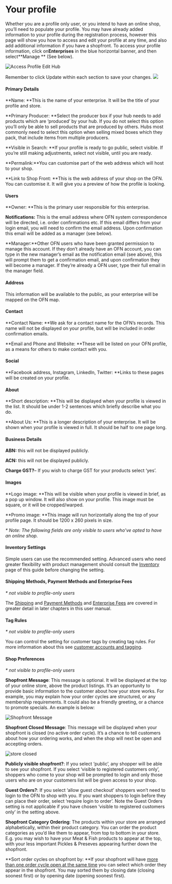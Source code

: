 # Your profile

Whether you are a profile only user, or you intend to have an online shop, you’ll need to populate your profile. You may have already added information to your profile during the registration process, however this page will show you how to access and edit your profile at any time, and also add additional information if you have a shopfront.  To access your profile information, click on**Enterprises** in the blue horizontal banner, and then select**Manage ** \(See below\).

![](https://openfoodnetwork.org/wp-content/uploads/2015/05/Access-Profile-Edit-Hub.png "Access Profile Edit Hub")

Remember to click Update within each section to save your changes. ![](http://openfoodfoundation.org/sites/default/files/Update_0.png)

#### Primary Details

**Name: **This is the name of your enterprise. It will be the title of your profile and store.

**Primary Producer: **Select the producer box if your hub needs to add products which are ‘produced’ by your hub. If you do not select this option you’ll only be able to sell products that are produced by others. Hubs most commonly need to select this option when selling mixed boxes which they pack, that include items from multiple producers.

**Visible in Search: **If your profile is ready to go public, select visible. If you’re still making adjustments, select not visible, until you are ready.

**Permalink:**You can customise part of the web address which will host to your shop.

**Link to Shop Front: **This is the web address of your shop on the OFN. You can customise it. It will give you a preview of how the profile is looking.

#### Users

**Owner: **This is the primary user responsible for this enterprise.

**Notifications:** This is the email address where OFN system correspondence will be directed, i.e. order confirmations etc. If this email differs from your login email, you will need to confirm the email address. Upon confirmation this email will be added as a manager \(see below\).

**Manager:**Other OFN users who have been granted permission to manage this account. If they don’t already have an OFN account, you can type in the new manager’s email as the notification email \(see above\), this will prompt them to get a confirmation email, and upon confirmation they will become a manager. If they’re already a OFN user, type their full email in the manager field.

#### Address

This information will be available to the public, as your enterprise will be mapped on the OFN map.

#### Contact

**Contact Name: **We ask for a contact name for the OFN’s records. This name will not be displayed on your profile, but will be included in order confirmation emails.

**Email and Phone and Website: **These will be listed on your OFN profile, as a means for others to make contact with you.

#### Social

**Facebook address, Instagram, LinkedIn, Twitter: **Links to these pages will be created on your profile.

#### About

**Short description: **This will be displayed when your profile is viewed in the list. It should be under 1-2 sentences which briefly describe what you do.

**About Us: **This is a longer description of your enterprise. It will be shown when your profile is viewed in full. It should be half to one page long.

#### Business Details

**ABN:**  this will not be displayed publicly.

**ACN:** this will not be displayed publicly.

**Charge GST?**– If you wish to charge GST for your products select ‘yes’.

#### Images

**Logo image: **This will be visible when your profile is viewed in brief, as a pop up window. It will also show on your profile. This image must be square, or it will be cropped/warped.

**Promo image: **This image will run horizontally along the top of your profile page. It should be 1200 x 260 pixels in size.

_\* Note: The following fields are only visible to users who’ve opted to have an online shop._

#### Inventory Settings

Simple users can use the recommended setting. Advanced users who need greater flexibility with product management should consult the [Inventory](/inventory.md) page of this guide before changing the setting.

#### Shipping Methods, Payment Methods and Enterprise Fees

_\* not visible to profile-only users_

The [Shipping](http://openfoodnetwork.org/platform/user-guide/hubs-set-up-guide/shipping-methods/) and [Payment Methods](http://openfoodnetwork.org/platform/user-guide/hubs-set-up-guide/payment-methods/) and [Enterprise Fees](http://openfoodnetwork.org/platform/user-guide/hubs-set-up-guide/enterprise-fees/) are covered in greater detail in later chapters in this user manual.

#### Tag Rules

_\* not visible to profile-only users_

You can control the setting for customer tags by creating tag rules. For more information about this see [customer accounts and tagging](https://openfoodnetwork.org/user-guide/advanced-features/customer-accounts-and-tagging/).

#### Shop Preferences

_\* not visible to profile-only users_

**Shopfront Message**: This message is optional. It will be displayed at the top of your online store, above the product listings. It’s an opportunity to provide basic information to the customer about how your store works. For example, you may explain how your order cycles are structured, or any membership requirements. It could also be a friendly greeting, or a chance to promote specials. An example is below:

![](https://openfoodnetwork.org/wp-content/uploads/2015/05/Shopfront-Message.png "Shopfront Message")

**Shopfront Closed Message**: This message will be displayed when your shopfront is closed \(no active order cycle\). It’s a chance to tell customers about how your ordering works, and when the shop will next be open and accepting orders.

![](https://openfoodnetwork.org/wp-content/uploads/2015/05/store-closed.png "store closed")

**Publicly visible shopfront?**: If you select ‘public’, any shopper will be able to see your shopfront. If you select ‘visible to registered customers only’, shoppers who come to your shop will be prompted to login and only those users who are on your customers list will be given access to your shop.

**Guest Orders?**: If you select ‘allow guest checkout’ shoppers won’t need to login to the OFN to shop with you. If you want shoppers to login before they can place their order, select ‘require login to order’. Note the Guest Orders setting is not applicable if you have chosen ‘visible to registered customers only’ in the setting above.

**Shopfront Category Ordering**: The products within your store are arranged alphabetically, within their product category. You can order the product categories as you’d like them to appear, from top to bottom in your store. E.g. you may wish to have your Meat & Fish products to appear at the top, with your less important Pickles & Preseves appearing further down the shopfront.

**Sort order cycles on shopfront by: **If your shopfront will have [more than one order cycle open at the same time](http://openfoodnetwork.org/platform/user-guide/advanced-features/opening-more-than-one-order-cycle/) you can select which order they appear in the shopfront. You may sorted them by closing date \(closing soonest first\) or by opening date \(opening soonest first\).

